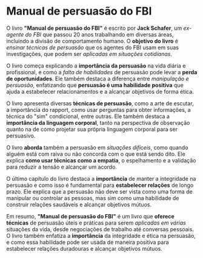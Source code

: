 # Manual de persuasão do FBI


O livro <b>"Manual de persuasão do FBI"</b> é escrito por <b>Jack Schafer</b>, um <i>ex-agente do FBI</i> que passou 20 anos trabalhando em diversas áreas, incluindo a divisão de comportamento humano. O <b>objetivo do livro</b> é <i>ensinar técnicas de persuasão</i> que os agentes do FBI usam em suas investigações, que podem ser <i>aplicadas em situações cotidianas</i>.

O livro começa explicando a <b>importância da persuasão</b> na vida diária e profissional, e como a <i>falta de habilidades</i> de persuasão pode levar a <b>perda de oportunidades</b>. Ele também destaca a diferença entre <i>manipulação e persuasão</i>, enfatizando que <b>persuasão é uma habilidade positiva</b> que ajuda a estabelecer relacionamentos e a alcançar objetivos de forma ética.

O livro apresenta diversas <b>técnicas de persuasão</b>, como a arte de escutar, a importância do rapport, como usar perguntas para obter informações, a técnica do "sim" condicional, entre outras. Ele também destaca a <b>importância da linguagem corporal</b>, tanto na perspectiva de observação quanto na de como projetar sua própria linguagem corporal para ser persuasivo.

O livro <b>aborda</b> também a persuasão em <i>situações difíceis</i>, como quando alguém está com raiva ou não concorda com o que está sendo dito. Ele explica <b>como usar técnicas como a empatia</b>, o espelhamento e a validação para reduzir a tensão e alcançar um acordo.

O último capítulo do livro destaca a <b>importância</b> de manter a integridade na persuasão e como isso é fundamental para <b>estabelecer relações</b> de longo prazo. Ele explica que a persuasão não deve ser vista como uma forma de manipular ou controlar as pessoas, mas sim como uma habilidade de construir relações saudáveis ​​e alcançar objetivos mútuos.

Em resumo, <b>"Manual de persuasão do FBI"</b> é um livro que <b>oferece técnicas</b> de persuasão úteis e práticas para serem <i>aplicadas em várias</i> situações da vida, desde negociações de trabalho até conversas pessoais. O livro também enfatiza a <b>importância</b> da integridade e ética na persuasão, e como essa habilidade pode ser usada de maneira positiva para estabelecer relações duradouras e alcançar objetivos mútuos.